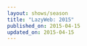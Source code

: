 ```yaml
---
layout: shows/season
title: "LazyWeb: 2015"
published_on: 2015-04-15
updated_on: 2015-04-15
---
```

